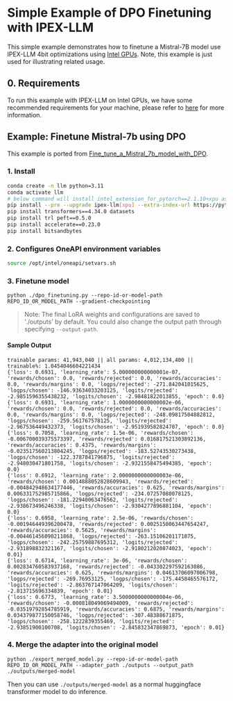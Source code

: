 # Simple Example of DPO Finetuning with IPEX-LLM

This simple example demonstrates how to finetune a Mistral-7B model use IPEX-LLM 4bit optimizations using [Intel GPUs](../../README.md).
Note, this example is just used for illustrating related usage.

## 0. Requirements
To run this example with IPEX-LLM on Intel GPUs, we have some recommended requirements for your machine, please refer to [here](../../README.md#requirements) for more information.

## Example: Finetune Mistral-7b using DPO

This example is ported from [Fine_tune_a_Mistral_7b_model_with_DPO](https://github.com/mlabonne/llm-course/blob/main/Fine_tune_a_Mistral_7b_model_with_DPO.ipynb).

### 1. Install

```bash
conda create -n llm python=3.11
conda activate llm
# below command will install intel_extension_for_pytorch==2.1.10+xpu as default
pip install --pre --upgrade ipex-llm[xpu] --extra-index-url https://pytorch-extension.intel.com/release-whl/stable/xpu/us/
pip install transformers==4.34.0 datasets
pip install trl peft==0.5.0
pip install accelerate==0.23.0
pip install bitsandbytes
```

### 2. Configures OneAPI environment variables
```bash
source /opt/intel/oneapi/setvars.sh
```

### 3. Finetune model

```
python ./dpo_finetuning.py --repo-id-or-model-path REPO_ID_OR_MODEL_PATH --gradient-checkpointing
```
> Note: The final LoRA weights and configurations are saved to './outputs' by default. You could also change the output path through specifying `--output-path`.

#### Sample Output
```log
trainable params: 41,943,040 || all params: 4,012,134,400 || trainable%: 1.0454046604221434
{'loss': 0.6931, 'learning_rate': 5.000000000000001e-07, 'rewards/chosen': 0.0, 'rewards/rejected': 0.0, 'rewards/accuracies': 0.0, 'rewards/margins': 0.0, 'logps/rejected': -271.842041015625, 'logps/chosen': -146.93634033203125, 'logits/rejected': -2.9851596355438232, 'logits/chosen': -2.98481822013855, 'epoch': 0.0}
{'loss': 0.6931, 'learning_rate': 1.0000000000000002e-06, 'rewards/chosen': 0.0, 'rewards/rejected': 0.0, 'rewards/accuracies': 0.0, 'rewards/margins': 0.0, 'logps/rejected': -248.09817504882812, 'logps/chosen': -259.561767578125, 'logits/rejected': -2.967536449432373, 'logits/chosen': -2.951939582824707, 'epoch': 0.0}
{'loss': 0.7058, 'learning_rate': 1.5e-06, 'rewards/chosen': -0.006700039375573397, 'rewards/rejected': 0.016817521303892136, 'rewards/accuracies': 0.4375, 'rewards/margins': -0.023517560213804245, 'logps/rejected': -183.52743530273438, 'logps/chosen': -122.3787841796875, 'logits/rejected': -2.948030471801758, 'logits/chosen': -2.9321558475494385, 'epoch': 0.0}
{'loss': 0.6912, 'learning_rate': 2.0000000000000003e-06, 'rewards/chosen': 0.0014888052828609943, 'rewards/rejected': -0.004842948634177446, 'rewards/accuracies': 0.625, 'rewards/margins': 0.006331752985715866, 'logps/rejected': -234.07257080078125, 'logps/chosen': -181.22940063476562, 'logits/rejected': -2.938673496246338, 'logits/chosen': -2.9304277896881104, 'epoch': 0.0}
{'loss': 0.6958, 'learning_rate': 2.5e-06, 'rewards/chosen': -0.001946449396200478, 'rewards/rejected': 0.0025150063447654247, 'rewards/accuracies': 0.5625, 'rewards/margins': -0.004461456090211868, 'logps/rejected': -263.15106201171875, 'logps/chosen': -242.25759887695312, 'logits/rejected': -2.931898832321167, 'logits/chosen': -2.9180212020874023, 'epoch': 0.01}
{'loss': 0.6714, 'learning_rate': 3e-06, 'rewards/chosen': 0.002834760583937168, 'rewards/rejected': -0.043302297592163086, 'rewards/accuracies': 0.625, 'rewards/margins': 0.04613706097006798, 'logps/rejected': -269.76953125, 'logps/chosen': -175.4458465576172, 'logits/rejected': -2.863767147064209, 'logits/chosen': -2.813715696334839, 'epoch': 0.01}
{'loss': 0.6773, 'learning_rate': 3.5000000000000004e-06, 'rewards/chosen': -0.000818049069494009, 'rewards/rejected': -0.03519792854785919, 'rewards/accuracies': 0.6875, 'rewards/margins': 0.034379877150058746, 'logps/rejected': -307.48388671875, 'logps/chosen': -258.1222839355469, 'logits/rejected': -2.93851900100708, 'logits/chosen': -2.845832347869873, 'epoch': 0.01}
```

### 4. Merge the adapter into the original model

```
python ./export_merged_model.py --repo-id-or-model-path REPO_ID_OR_MODEL_PATH --adapter_path ./outputs --output_path ./outputs/merged-model
```

Then you can use `./outputs/merged-model` as a normal huggingface transformer model to do inference.

